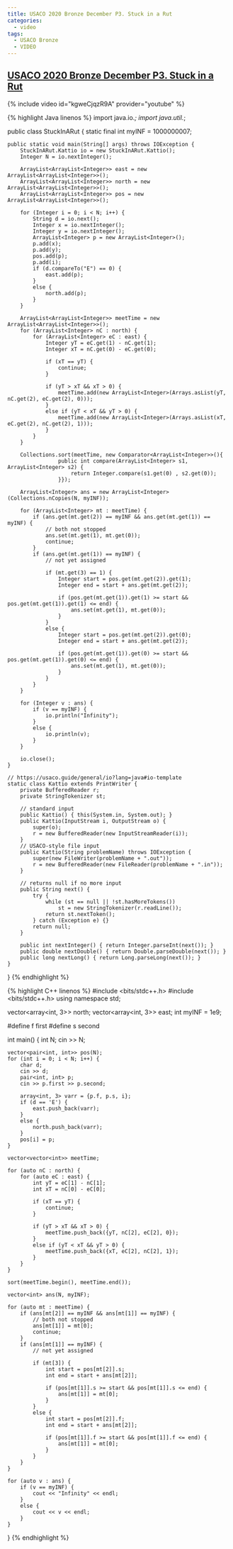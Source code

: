```yaml
---
title: USACO 2020 Bronze December P3. Stuck in a Rut
categories:
  - video
tags:
  - USACO Bronze
  - VIDEO
---
```


## [USACO 2020 Bronze December P3. Stuck in a Rut](http://usaco.org/index.php?page=viewproblem2&cpid=1061)

{% include video id="kgweCjqzR9A" provider="youtube" %}

{% highlight Java linenos %}
import java.io.*;
import java.util.*;

public class StuckInARut {
    static final int myINF = 1000000007;

    public static void main(String[] args) throws IOException {
        StuckInARut.Kattio io = new StuckInARut.Kattio();
        Integer N = io.nextInteger();

        ArrayList<ArrayList<Integer>> east = new ArrayList<ArrayList<Integer>>();
        ArrayList<ArrayList<Integer>> north = new ArrayList<ArrayList<Integer>>();
        ArrayList<ArrayList<Integer>> pos = new ArrayList<ArrayList<Integer>>();

        for (Integer i = 0; i < N; i++) {
            String d = io.next();
            Integer x = io.nextInteger();
            Integer y = io.nextInteger();
            ArrayList<Integer> p = new ArrayList<Integer>();
            p.add(x);
            p.add(y);
            pos.add(p);
            p.add(i);
            if (d.compareTo("E") == 0) {
                east.add(p);
            }
            else {
                north.add(p);
            }
        }

        ArrayList<ArrayList<Integer>> meetTime = new ArrayList<ArrayList<Integer>>();
        for (ArrayList<Integer> nC : north) {
            for (ArrayList<Integer> eC : east) {
                Integer yT = eC.get(1) - nC.get(1);
                Integer xT = nC.get(0) - eC.get(0);

                if (xT == yT) {
                    continue;
                }

                if (yT > xT && xT > 0) {
                    meetTime.add(new ArrayList<Integer>(Arrays.asList(yT, nC.get(2), eC.get(2), 0)));
                }
                else if (yT < xT && yT > 0) {
                    meetTime.add(new ArrayList<Integer>(Arrays.asList(xT, eC.get(2), nC.get(2), 1)));
                }
            }
        }

        Collections.sort(meetTime, new Comparator<ArrayList<Integer>>(){
                    public int compare(ArrayList<Integer> s1, ArrayList<Integer> s2) {
                        return Integer.compare(s1.get(0) , s2.get(0));
                    }});

        ArrayList<Integer> ans = new ArrayList<Integer>(Collections.nCopies(N, myINF));

        for (ArrayList<Integer> mt : meetTime) {
            if (ans.get(mt.get(2)) == myINF && ans.get(mt.get(1)) == myINF) {
                // both not stopped
                ans.set(mt.get(1), mt.get(0));
                continue;
            }
            if (ans.get(mt.get(1)) == myINF) {
                // not yet assigned

                if (mt.get(3) == 1) {
                    Integer start = pos.get(mt.get(2)).get(1);
                    Integer end = start + ans.get(mt.get(2));

                    if (pos.get(mt.get(1)).get(1) >= start && pos.get(mt.get(1)).get(1) <= end) {
                        ans.set(mt.get(1), mt.get(0));
                    }
                }
                else {
                    Integer start = pos.get(mt.get(2)).get(0);
                    Integer end = start + ans.get(mt.get(2));

                    if (pos.get(mt.get(1)).get(0) >= start && pos.get(mt.get(1)).get(0) <= end) {
                        ans.set(mt.get(1), mt.get(0));
                    }
                }
            }
        }

        for (Integer v : ans) {
            if (v == myINF) {
                io.println("Infinity");
            }
            else {
                io.println(v);
            }
        }

        io.close();
    }

    // https://usaco.guide/general/io?lang=java#io-template
    static class Kattio extends PrintWriter {
        private BufferedReader r;
        private StringTokenizer st;

        // standard input
        public Kattio() { this(System.in, System.out); }
        public Kattio(InputStream i, OutputStream o) {
            super(o);
            r = new BufferedReader(new InputStreamReader(i));
        }
        // USACO-style file input
        public Kattio(String problemName) throws IOException {
            super(new FileWriter(problemName + ".out"));
            r = new BufferedReader(new FileReader(problemName + ".in"));
        }

        // returns null if no more input
        public String next() {
            try {
                while (st == null || !st.hasMoreTokens())
                    st = new StringTokenizer(r.readLine());
                return st.nextToken();
            } catch (Exception e) {}
            return null;
        }

        public int nextInteger() { return Integer.parseInt(next()); }
        public double nextDouble() { return Double.parseDouble(next()); }
        public long nextLong() { return Long.parseLong(next()); }
    }
}
{% endhighlight %}


{% highlight C++ linenos %}
#include <bits/stdc++.h>
#include <bits/stdc++.h>
using namespace std;

vector<array<int, 3>> north;
vector<array<int, 3>> east;
int myINF = 1e9;

#define f first
#define s second

int main() {
    int N;
    cin >> N;

    vector<pair<int, int>> pos(N);
    for (int i = 0; i < N; i++) {
        char d;
        cin >> d;
        pair<int, int> p;
        cin >> p.first >> p.second;

        array<int, 3> varr = {p.f, p.s, i};
        if (d == 'E') {
            east.push_back(varr);
        }
        else {
            north.push_back(varr);
        }
        pos[i] = p;
    }

    vector<vector<int>> meetTime;

    for (auto nC : north) {
        for (auto eC : east) {
            int yT = eC[1] - nC[1];
            int xT = nC[0] - eC[0];

            if (xT == yT) {
                continue;
            }

            if (yT > xT && xT > 0) {
                meetTime.push_back({yT, nC[2], eC[2], 0});
            }
            else if (yT < xT && yT > 0) {
                meetTime.push_back({xT, eC[2], nC[2], 1});
            }
        }
    }

    sort(meetTime.begin(), meetTime.end());

    vector<int> ans(N, myINF);

    for (auto mt : meetTime) {
        if (ans[mt[2]] == myINF && ans[mt[1]] == myINF) {
            // both not stopped
            ans[mt[1]] = mt[0];
            continue;
        }
        if (ans[mt[1]] == myINF) {
            // not yet assigned

            if (mt[3]) {
                int start = pos[mt[2]].s;
                int end = start + ans[mt[2]];

                if (pos[mt[1]].s >= start && pos[mt[1]].s <= end) {
                    ans[mt[1]] = mt[0];
                }
            }
            else {
                int start = pos[mt[2]].f;
                int end = start + ans[mt[2]];

                if (pos[mt[1]].f >= start && pos[mt[1]].f <= end) {
                    ans[mt[1]] = mt[0];
                }
            }
        }
    }

    for (auto v : ans) {
        if (v == myINF) {
            cout << "Infinity" << endl;
        }
        else {
            cout << v << endl;
        }
    }
}
{% endhighlight %}  
